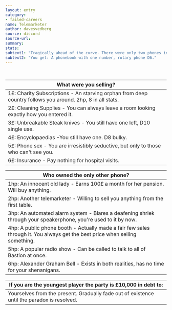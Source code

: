 ```yaml
---
layout: entry
category:
- failed-careers
name: Telemarketer
author: davesvedberg
source: discord
source-url:
summary:
stats:
subtext1: "Tragically ahead of the curve. There were only two phones in Bastion."
subtext2: "You get: A phonebook with one number, rotary phone D6."
---
```

<br>

| What were you selling?                                                                                    |
|-----------------------------------------------------------------------------------------------------------|
| 1£: Charity Subscriptions - An starving orphan from deep country follows you around. 2hp, 8 in all stats. |
| 2£: Cleaning Supplies - You can always leave a room looking exactly how you entered it.                   |
| 3£: Unbreakable Steak knives - You still have one left, D10 single use.                                   |
| 4£: Encyclopaedias -You still have one. D8 bulky.                                                         |
| 5£: Phone sex - You are irresistibly seductive, but only to those who can't see you.                      |
| 6£: Insurance - Pay nothing for hospital visits.                                                          |

<p> </p>
<p> </p>

| Who owned the only other phone?                                                                                              |
|------------------------------------------------------------------------------------------------------------------------------|
| 1hp: An innocent old lady - Earns 100£ a month for her pension. Will buy anything.                                           |
| 2hp: Another telemarketer - Willing to sell you anything from the first table.                                               |
| 3hp: An automated alarm system - Blares a deafening shriek through your speakerphone, you're used to it by now.              |
| 4hp: A public phone booth - Actually made a fair few sales through it. You always get the best price when selling something. |
| 5hp: A popular radio show - Can be called to talk to all of Bastion at once.                                                 |
| 6hp: Alexander Graham Bell - Exists in both realities, has no time for your shenanigans.                                     |

<p> </p>
<p> </p>

| If you are the youngest player the party is £10,000 in debt to:                             |
|---------------------------------------------------------------------------------------------|
| Yourselves from the present. Gradually fade out of existence until the paradox is resolved. |

<p> </p>
<p> </p>
